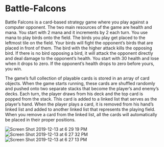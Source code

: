 # Battle-Falcons

Battle Falcons is a card-based strategy game where you play against a computer opponent. The two main resources of the game are health and mana. You start with 2 mana and it increments by 2 each turn. You use mana to play birds onto the field. The birds you play get placed to the leftmost tile on the field. Your birds will fight the opponent’s birds that are placed in front of them. The bird with the higher attack kills the opposing bird. If there is no bird opposing a bird, it will attack the opponent directly and deal damage to the opponent’s health. You start with 30 health and lose when it drops to zero. If the opponent’s health drops to zero before yours, you win. 

The game’s full collection of playable cards is stored in an array of card objects. When the game starts running, these cards are shuffled randomly and pushed onto two separate stacks that become the player’s and enemy’s decks. Each turn, the player draws from his deck and the top card is popped from the stack. This card is added to a linked list that serves as the player’s hand. When the player plays a card, it is removed from his hand’s linked list and added to another linked list that represents the playing field. When you remove a card from the linked list, all the cards will automatically be placed in their proper positions.


![Screen Shot 2019-12-13 at 6 29 19 PM](https://user-images.githubusercontent.com/54300496/70842292-94825e00-1dd6-11ea-858a-ca627c1fe828.png)
![Screen Shot 2019-12-13 at 6 27 32 PM](https://user-images.githubusercontent.com/54300496/70842294-951af480-1dd6-11ea-968e-e9d0712b54b6.png)
![Screen Shot 2019-12-13 at 6 27 13 PM](https://user-images.githubusercontent.com/54300496/70842295-951af480-1dd6-11ea-8edb-7b5dac992895.png)
